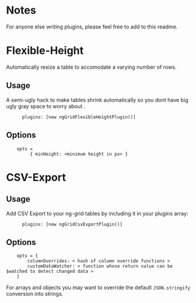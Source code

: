 Notes
=====

For anyone else writing plugins, please feel free to add to this readme.

Flexible-Height
===============

Automatically resize a table to accomodate a varying number of rows.

Usage
-----

A semi-ugly hack to make tables shrink automatically so you dont have big ugly gray space to worry about .

          plugins: [new ngGridFlexibleHeightPlugin()]

Options
-------

        opts =
             { minHeight: <minimum height in px> }

CSV-Export
==========

Usage
-----

Add CSV Export to your ng-grid tables by including it in your plugins array:

          plugins: [new ngGridCsvExportPlugin()]

Options
-------

        opts = {
            columnOverrides: < hash of column override functions >
            customDataWatcher: < function whose return value can be $watched to detect changed data >
        }

For arrays and objects you may want to override the default `JSON.stringify`
conversion into strings.
